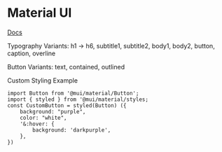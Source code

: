 # Material UI

[Docs](https://mui.com/material-ui/getting-started/)


Typography Variants: h1 -> h6, subtitle1, subtitle2, body1, body2, button, caption, overline

Button Variants: text, contained, outlined

Custom Styling Example
~~~
import Button from '@mui/material/Button';
import { styled } from '@mui/material/styles;
const CustomButton = styled(Button) ({
    background: "purple",
    color: "white",
    '&:hover: {
        background: 'darkpurple',
    },
})
~~~